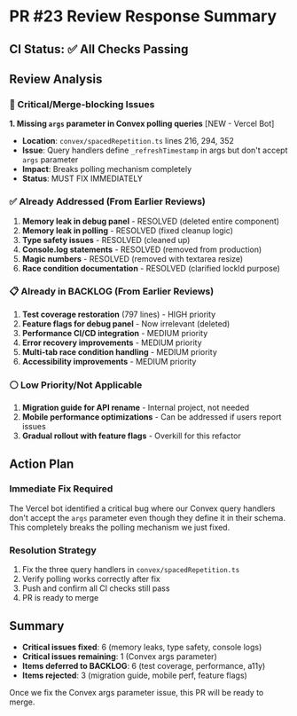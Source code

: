 # PR #23 Review Response Summary

## CI Status: ✅ All Checks Passing

## Review Analysis

### 🔴 Critical/Merge-blocking Issues

**1. Missing `args` parameter in Convex polling queries** [NEW - Vercel Bot]
- **Location**: `convex/spacedRepetition.ts` lines 216, 294, 352
- **Issue**: Query handlers define `_refreshTimestamp` in args but don't accept `args` parameter
- **Impact**: Breaks polling mechanism completely
- **Status**: MUST FIX IMMEDIATELY

### ✅ Already Addressed (From Earlier Reviews)

1. **Memory leak in debug panel** - RESOLVED (deleted entire component)
2. **Memory leak in polling** - RESOLVED (fixed cleanup logic)
3. **Type safety issues** - RESOLVED (cleaned up)
4. **Console.log statements** - RESOLVED (removed from production)
5. **Magic numbers** - RESOLVED (removed with textarea resize)
6. **Race condition documentation** - RESOLVED (clarified lockId purpose)

### 📋 Already in BACKLOG (From Earlier Reviews)

1. **Test coverage restoration** (797 lines) - HIGH priority
2. **Feature flags for debug panel** - Now irrelevant (deleted)
3. **Performance CI/CD integration** - MEDIUM priority
4. **Error recovery improvements** - MEDIUM priority
5. **Multi-tab race condition handling** - MEDIUM priority
6. **Accessibility improvements** - MEDIUM priority

### ⚪ Low Priority/Not Applicable

1. **Migration guide for API rename** - Internal project, not needed
2. **Mobile performance optimizations** - Can be addressed if users report issues
3. **Gradual rollout with feature flags** - Overkill for this refactor

## Action Plan

### Immediate Fix Required

The Vercel bot identified a critical bug where our Convex query handlers don't accept the `args` parameter even though they define it in their schema. This completely breaks the polling mechanism we just fixed.

### Resolution Strategy

1. Fix the three query handlers in `convex/spacedRepetition.ts`
2. Verify polling works correctly after fix
3. Push and confirm all CI checks still pass
4. PR is ready to merge

## Summary

- **Critical issues fixed**: 6 (memory leaks, type safety, console logs)
- **Critical issues remaining**: 1 (Convex args parameter)
- **Items deferred to BACKLOG**: 6 (test coverage, performance, a11y)
- **Items rejected**: 3 (migration guide, mobile perf, feature flags)

Once we fix the Convex args parameter issue, this PR will be ready to merge.